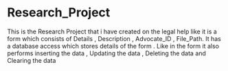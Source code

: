 # Research_Project
This is the Research  Project that i have created on the legal help like it is a form which consists of Details , Description , Advocate_ID , File_Path. It has a database access which stores details of the form . Like in the form it also performs inserting the data , Updating the data , Deleting the data and Clearing the data 
